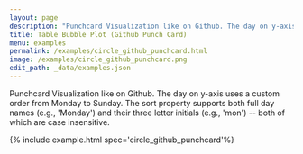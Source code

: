 ```yaml
---
layout: page
description: "Punchcard Visualization like on Github. The day on y-axis uses a custom order from Monday to Sunday.  The sort property supports both full day names (e.g., 'Monday') and their three letter initials (e.g., 'mon') -- both of which are case insensitive."
title: Table Bubble Plot (Github Punch Card)
menu: examples
permalink: /examples/circle_github_punchcard.html
image: /examples/circle_github_punchcard.png
edit_path: _data/examples.json
---
```


Punchcard Visualization like on Github. The day on y-axis uses a custom order from Monday to Sunday.  The sort property supports both full day names (e.g., 'Monday') and their three letter initials (e.g., 'mon') -- both of which are case insensitive.

{% include example.html spec='circle_github_punchcard'%}
